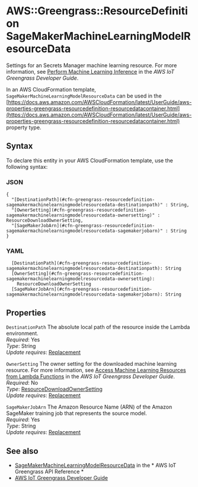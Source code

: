 # AWS::Greengrass::ResourceDefinition SageMakerMachineLearningModelResourceData<a name="aws-properties-greengrass-resourcedefinition-sagemakermachinelearningmodelresourcedata"></a>

<a name="aws-properties-greengrass-resourcedefinition-sagemakermachinelearningmodelresourcedata-description"></a>Settings for an Secrets Manager machine learning resource\. For more information, see [Perform Machine Learning Inference](https://docs.aws.amazon.com/greengrass/latest/developerguide/ml-inference.html) in the *AWS IoT Greengrass Developer Guide*\.

<a name="aws-properties-greengrass-resourcedefinition-sagemakermachinelearningmodelresourcedata-inheritance"></a> In an AWS CloudFormation template, `SageMakerMachineLearningModelResourceData` can be used in the [https://docs.aws.amazon.com/AWSCloudFormation/latest/UserGuide/aws-properties-greengrass-resourcedefinition-resourcedatacontainer.html](https://docs.aws.amazon.com/AWSCloudFormation/latest/UserGuide/aws-properties-greengrass-resourcedefinition-resourcedatacontainer.html) property type\.

## Syntax<a name="aws-properties-greengrass-resourcedefinition-sagemakermachinelearningmodelresourcedata-syntax"></a>

To declare this entity in your AWS CloudFormation template, use the following syntax:

### JSON<a name="aws-properties-greengrass-resourcedefinition-sagemakermachinelearningmodelresourcedata-syntax.json"></a>

```
{
  "[DestinationPath](#cfn-greengrass-resourcedefinition-sagemakermachinelearningmodelresourcedata-destinationpath)" : String,
  "[OwnerSetting](#cfn-greengrass-resourcedefinition-sagemakermachinelearningmodelresourcedata-ownersetting)" : ResourceDownloadOwnerSetting,
  "[SageMakerJobArn](#cfn-greengrass-resourcedefinition-sagemakermachinelearningmodelresourcedata-sagemakerjobarn)" : String
}
```

### YAML<a name="aws-properties-greengrass-resourcedefinition-sagemakermachinelearningmodelresourcedata-syntax.yaml"></a>

```
  [DestinationPath](#cfn-greengrass-resourcedefinition-sagemakermachinelearningmodelresourcedata-destinationpath): String
  [OwnerSetting](#cfn-greengrass-resourcedefinition-sagemakermachinelearningmodelresourcedata-ownersetting): 
    ResourceDownloadOwnerSetting
  [SageMakerJobArn](#cfn-greengrass-resourcedefinition-sagemakermachinelearningmodelresourcedata-sagemakerjobarn): String
```

## Properties<a name="aws-properties-greengrass-resourcedefinition-sagemakermachinelearningmodelresourcedata-properties"></a>

`DestinationPath`  <a name="cfn-greengrass-resourcedefinition-sagemakermachinelearningmodelresourcedata-destinationpath"></a>
The absolute local path of the resource inside the Lambda environment\.  
*Required*: Yes  
*Type*: String  
*Update requires*: [Replacement](https://docs.aws.amazon.com/AWSCloudFormation/latest/UserGuide/using-cfn-updating-stacks-update-behaviors.html#update-replacement)

`OwnerSetting`  <a name="cfn-greengrass-resourcedefinition-sagemakermachinelearningmodelresourcedata-ownersetting"></a>
The owner setting for the downloaded machine learning resource\. For more information, see [Access Machine Learning Resources from Lambda Functions](https://docs.aws.amazon.com/greengrass/latest/developerguide/access-ml-resources.html) in the *AWS IoT Greengrass Developer Guide*\.  
*Required*: No  
*Type*: [ResourceDownloadOwnerSetting](aws-properties-greengrass-resourcedefinition-resourcedownloadownersetting.md)  
*Update requires*: [Replacement](https://docs.aws.amazon.com/AWSCloudFormation/latest/UserGuide/using-cfn-updating-stacks-update-behaviors.html#update-replacement)

`SageMakerJobArn`  <a name="cfn-greengrass-resourcedefinition-sagemakermachinelearningmodelresourcedata-sagemakerjobarn"></a>
The Amazon Resource Name \(ARN\) of the Amazon SageMaker training job that represents the source model\.  
*Required*: Yes  
*Type*: String  
*Update requires*: [Replacement](https://docs.aws.amazon.com/AWSCloudFormation/latest/UserGuide/using-cfn-updating-stacks-update-behaviors.html#update-replacement)

## See also<a name="aws-properties-greengrass-resourcedefinition-sagemakermachinelearningmodelresourcedata--seealso"></a>
+  [SageMakerMachineLearningModelResourceData](https://docs.aws.amazon.com/greengrass/latest/apireference/definitions-sagemakermachinelearningmodelresourcedata.html) in the * AWS IoT Greengrass API Reference * 
+  [AWS IoT Greengrass Developer Guide](https://docs.aws.amazon.com/greengrass/latest/developerguide/) 